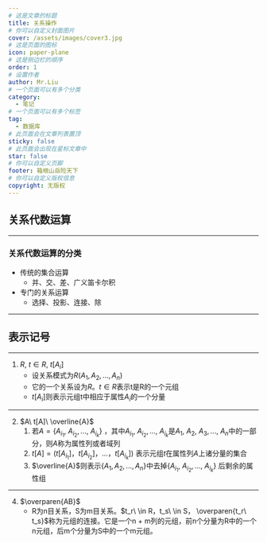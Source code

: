 ```yaml
---
# 这是文章的标题
title: 关系操作
# 你可以自定义封面图片
cover: /assets/images/cover3.jpg
# 这是页面的图标
icon: paper-plane
# 这是侧边栏的顺序
order: 1
# 设置作者
author: Mr.Liu
# 一个页面可以有多个分类
category:
  - 笔记
# 一个页面可以有多个标签
tag:
  - 数据库
# 此页面会在文章列表置顶
sticky: false
# 此页面会出现在星标文章中
star: false
# 你可以自定义页脚
footer: 箱根山岳险天下
# 你可以自定义版权信息
copyright: 无版权
---
```


## 关系代数运算

---

### 关系代数运算的分类
- 传统的集合运算
	- 并、交、差、广义笛卡尔积
- 专门的关系运算
	- 选择、投影、连接、除

---

## 表示记号

--- 

1. $R,\ t\in R,\ t[A_i]$  
	- 设关系模式为$R(A_1, A_2, ..., A_n)$ 
	- 它的一个关系设为$R$。$t\in R$表示t是R的一个元组
	- $t[A_i]$则表示元组t中相应于属性$A_i$的一个分量

---

2. $A\ t[A]\ \overline{A}$ 
	1. 若$A=\{A_{i_1},\ A_{i_2},...,\ A_{i_k}\}$ ，其中$A_{i_1},\ A_{i_2},...,\ A_{i_k}$是$A_1,\ A_2,\ A_3,...,\ A_n$中的一部分，则$A$称为属性列或者域列
	2. $t[A]=(t[A_{i_1}]，t[A_{i_2}]，…，t[A_{i_k}])$ 表示元组$t$在属性列$A$上诸分量的集合
	3. $\overline{A}$则表示$\{A_1,A_2,...,A_n\}$中去掉$\{A_{i_1},\ A_{i_2},...,\ A_{i_k}\}$ 后剩余的属性组
---
4. $\overparen{AB}$
	- R为n目关系，S为m目关系。$t_r\ \in R，t_s\ \in S， \overparen{t_r\ t_s}$称为元组的连接。它是一个n + m列的元组，前n个分量为R中的一个n元组，后m个分量为S中的一个m元组。


